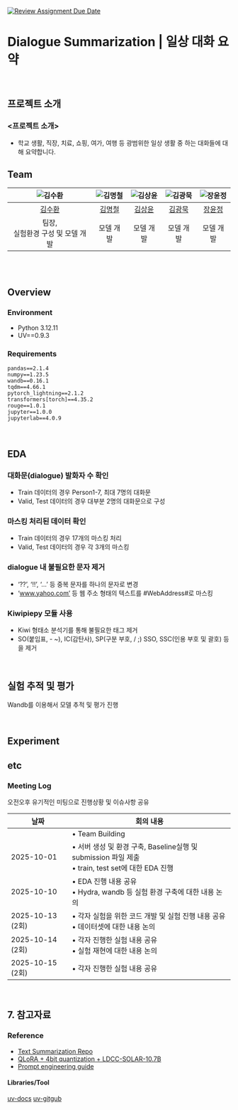 [![Review Assignment Due Date](https://classroom.github.com/assets/deadline-readme-button-22041afd0340ce965d47ae6ef1cefeee28c7c493a6346c4f15d667ab976d596c.svg)](https://classroom.github.com/a/HS6nBbT4)
# Dialogue Summarization | 일상 대화 요약
<br>

## 프로젝트 소개

### <프로젝트 소개>

- 학교 생활, 직장, 치료, 쇼핑, 여가, 여행 등 광범위한 일상 생활 중 하는 대화들에 대해 요약합니다.

## Team

| ![김수환](https://github.com/user-attachments/assets/bfe05d23-81d0-4409-aca9-b1bb1fb5107f) | ![김명철](https://github.com/user-attachments/assets/0c545d12-539f-419d-816a-a0e4263cc0b2) | ![김상윤](https://github.com/user-attachments/assets/5bd23640-3d34-4292-bc81-e202136a1b6f) | ![김광묵](https://github.com/user-attachments/assets/5aee2fa3-df3c-4183-a780-f2028ad613ca) | ![장윤정](https://github.com/user-attachments/assets/bee0c0c4-ae06-4477-8ea6-a3cdaf2b00f8) |
| :--------------------------------------------------------------: | :--------------------------------------------------------------: | :--------------------------------------------------------------: | :--------------------------------------------------------------: | :--------------------------------------------------------------: |
|            [김수환](https://github.com/suhwankimkim)             |            [김명철](https://github.com/qpwpep)             |            [김상윤](https://github.com/94KSY)             |            [김광묵](https://github.com/JackFink)             |            [장윤정](https://github.com/yjjang06)             |
|                            팀장, <br>실험환경 구성 및 모델 개발                             |                            모델 개발                             |                            모델 개발                             |                            모델 개발                             |                            모델 개발                             |

<br>

<br>

## Overview

### Environment

- Python 3.12.11
- UV==0.9.3

### Requirements

```
pandas==2.1.4
numpy==1.23.5
wandb==0.16.1
tqdm==4.66.1
pytorch_lightning==2.1.2
transformers[torch]==4.35.2
rouge==1.0.1
jupyter==1.0.0
jupyterlab==4.0.9
```

<br>

## EDA

### 대화문(dialogue) 발화자 수 확인

- Train 데이터의 경우 Person1-7, 최대 7명의 대화문
- Valid, Test 데이터의 경우 대부분 2명의 대화문으로 구성

### 마스킹 처리된 데이터 확인

- Train 데이터의 경우 17개의 마스킹 처리
- Valid, Test 데이터의 경우 각 3개의 마스킹

### dialogue 내 불필요한 문자 제거

- ‘??’, ‘!!’, ‘...’ 등 중복 문자를 하나의 문자로 변경
- ‘www.yahoo.com’ 등 웹 주소 형태의 텍스트를 #WebAddress#로 마스킹

### Kiwipiepy 모듈 사용

- Kiwi 형태소 분석기를 통해 불필요한 태그 제거
- SO(붙임표, - ~), IC(감탄사), SP(구분 부호, / ;) SSO, SSC(인용 부호 및 괄호) 등을 제거

<br>

## 실험 추적 및 평가
Wandb를 이용해서 모델 추적 및 평가 진행

<br>

## Experiment

## etc

### Meeting Log
오전오후 유기적인 미팅으로 진행상황 및 이슈사항 공유

|날짜|회의 내용|
|-----|-----|
||• Team Building|
|2025-10-01|• 서버 생성 및 환경 구축, Baseline실행 및 submission 파일 제출<br>• train, test set에 대한 EDA 진행|
|2025-10-10|• EDA 진행 내용 공유<br>• Hydra, wandb 등 실험 환경 구축에 대한 내용 논의|
|2025-10-13 (2회)|• 각자 실험을 위한 코드 개발 및 실험 진행 내용 공유<br>• 데이터셋에 대한 내용 논의|
|2025-10-14 (2회)|• 각자 진행한 실험 내용 공유<br>• 실험 재현에 대한 내용 논의|
|2025-10-15 (2회)|• 각자 진행한 실험 내용 공유|

<br>


## 7. 참고자료

### Reference
- [Text Summarization Repo](https://github.com/uoneway/Text-Summarization-Repo)
- [QLoRA + 4bit quantization + LDCC-SOLAR-10.7B](https://dacon.io/en/competitions/official/236216/codeshare/9692)
- [Prompt engineering guide](https://www.promptingguide.ai/kr)

#### Libraries/Tool
[uv-docs](https://docs.astral.sh/uv/)
[uv-gitgub](https://github.com/astral-sh/uv)
